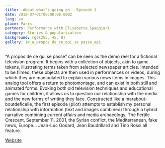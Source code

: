 ```yaml
---
title:  About what's going on - Episode 1
date: 2018-07-01T00:00:00.000Z
lang: en
place: Paris
partners: Performance with Elisabetta Spaggiari
category: Stories & popularization
background: rgb(255, 45, 0)
gallery: 14_a_propos_de_ce_qui_se_passe_ep1
---
```

“À propos de ce qui se passe” can be seen as the demo reel for a fictional television program. It begins with a collection of objects, akin to game tokens, illustrating terms taken from selected newspaper articles. Intended to be filmed, these objects are then used in performances or videos, during which they are manipulated to explain various news items in images. This analog tool offers a return to photomontage, and can exist in both still and animated forms. Evoking both old television techniques and educational games for children, it allows us to question our relationship with the media and the new forms of writing they face. Constructed like a marabout-boutdeficelle, the first episode (pilot) attempts to establish my personal relationship with information (text and images combined) through a hybrid narrative combining current affairs and media archaeology. The Fertile Crescent, September 11, 2001, the Syrian conflict, the Mediterranean, fake news, Europe... Jean-Luc Godard, Jean Baudrillard and Tino Rossi all feature.

[Website](https://aproposdecequisepasse.ensad.fr/)